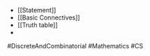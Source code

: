 - [[Statement]]
- [[Basic Connectives]]
- [[Truth table]]
- 

#DiscreteAndCombinatorial #Mathematics #CS 